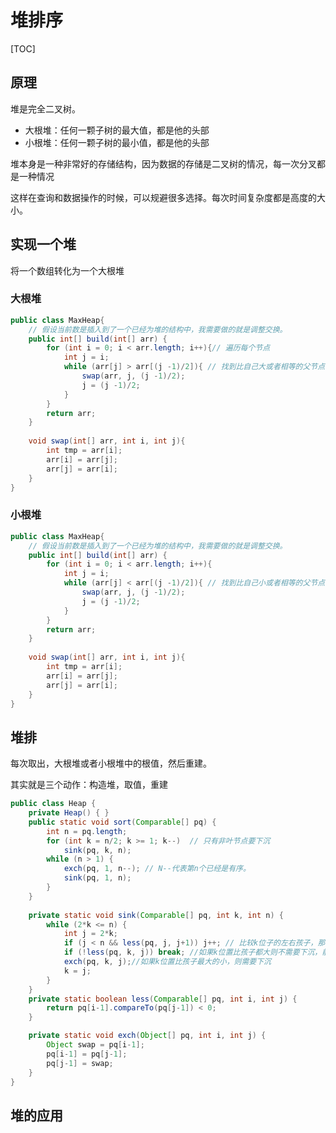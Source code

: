 # 堆排序

[TOC]





## 原理

堆是完全二叉树。

- 大根堆：任何一颗子树的最大值，都是他的头部
- 小根堆：任何一颗子树的最小值，都是他的头部

堆本身是一种非常好的存储结构，因为数据的存储是二叉树的情况，每一次分叉都是一种情况

这样在查询和数据操作的时候，可以规避很多选择。每次时间复杂度都是高度的大小。



实现一个堆
----------

将一个数组转化为一个大根堆

### 大根堆

```java
public class MaxHeap{
    // 假设当前数是插入到了一个已经为堆的结构中，我需要做的就是调整交换。
    public int[] build(int[] arr) {
        for (int i = 0; i < arr.length; i++){// 遍历每个节点
            int j = i;
            while (arr[j] > arr[(j -1)/2]){	// 找到比自己大或者相等的父节点停止
                swap(arr, j, (j -1)/2);
                j = (j -1)/2;
            }
        }
        return arr;
    }
    
    void swap(int[] arr, int i, int j){
        int tmp = arr[i];
        arr[i] = arr[j];
        arr[j] = arr[i];
    }
}
```



### 小根堆

```java
public class MaxHeap{
    // 假设当前数是插入到了一个已经为堆的结构中，我需要做的就是调整交换。
    public int[] build(int[] arr) {
        for (int i = 0; i < arr.length; i++){
            int j = i;
            while (arr[j] < arr[(j -1)/2]){	// 找到比自己小或者相等的父节点停止
                swap(arr, j, (j -1)/2);
                j = (j -1)/2;
            }
        }
        return arr;
    }
    
    void swap(int[] arr, int i, int j){
        int tmp = arr[i];
        arr[i] = arr[j];
        arr[j] = arr[i];
    }
}
```



堆排
----

每次取出，大根堆或者小根堆中的根值，然后重建。

其实就是三个动作：构造堆，取值，重建



```java
public class Heap {
    private Heap() { }
    public static void sort(Comparable[] pq) {
        int n = pq.length;
        for (int k = n/2; k >= 1; k--)	// 只有非叶节点要下沉
            sink(pq, k, n);
        while (n > 1) {
            exch(pq, 1, n--); // N--代表第n个已经是有序。
            sink(pq, 1, n);
        }
    }
    
    private static void sink(Comparable[] pq, int k, int n) {
        while (2*k <= n) {
            int j = 2*k;
            if (j < n && less(pq, j, j+1)) j++;	// 比较k位子的左右孩子，那个大
            if (!less(pq, k, j)) break;	//如果k位置比孩子都大则不需要下沉，前面操作保证子树是大根堆
            exch(pq, k, j);//如果k位置比孩子最大的小，则需要下沉
            k = j;
        }
    }
    private static boolean less(Comparable[] pq, int i, int j) {
        return pq[i-1].compareTo(pq[j-1]) < 0;
    }

    private static void exch(Object[] pq, int i, int j) {
        Object swap = pq[i-1];
        pq[i-1] = pq[j-1];
        pq[j-1] = swap;
    }
}
```





堆的应用
--------





